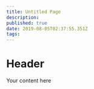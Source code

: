 ```yaml
---
title: Untitled Page
description: 
published: true
date: 2019-08-05T02:37:55.351Z
tags: 
---
```


# Header

Your content here